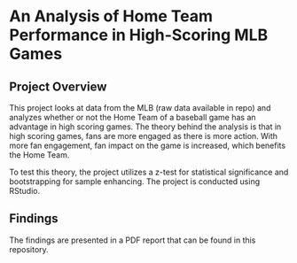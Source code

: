 # An Analysis of Home Team Performance in High-Scoring MLB Games

## Project Overview
This project looks at data from the MLB (raw data available in repo) and analyzes whether or not the Home Team of a baseball game has an advantage in high scoring games. The theory behind the analysis is that in high scoring games, fans are more engaged as there is more action. With more fan engagement, fan impact on the game is increased, which benefits the Home Team. 

To test this theory, the project utilizes a z-test for statistical significance and bootstrapping for sample enhancing. The project is conducted using RStudio. 

## Findings
The findings are presented in a PDF report that can be found in this repository. 
